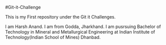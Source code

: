 #Git-it-Challenge

This is my First repository under the Git it Challenges.

I am Harsh Anand. I am from Godda, Jharkhand. I am pusrsuing Bachelor of Technology in Mineral and Metallurgical Engineering at Indian Institute of Technology(Indian School of Mines) Dhanbad.